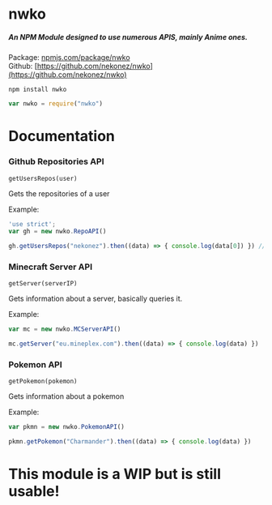 # nwko
##### An NPM Module designed to use numerous APIS, mainly Anime ones.

Package: [npmjs.com/package/nwko](npmjs.com/package/nwko)<br>
Github: [https://github.com/nekonez/nwko](https://github.com/nekonez/nwko)

`npm install nwko`

```js
var nwko = require("nwko")
```

# Documentation

### Github Repositories API
`getUsersRepos(user)`

Gets the repositories of a user

Example: 
```js
'use strict';
var gh = new nwko.RepoAPI()

gh.getUsersRepos("nekonez").then((data) => { console.log(data[0]) }) // Returns the first repository the user owns
```

### Minecraft Server API
`getServer(serverIP)`

Gets information about a server, basically queries it.

Example:
```js
var mc = new nwko.MCServerAPI()

mc.getServer("eu.mineplex.com").then((data) => { console.log(data) })
```

### Pokemon API
`getPokemon(pokemon)`

Gets information about a pokemon

Example:
```js
var pkmn = new nwko.PokemonAPI()

pkmn.getPokemon("Charmander").then((data) => { console.log(data) })
```

# This module is a WIP but is still usable!
